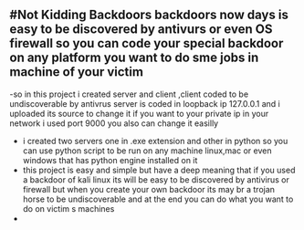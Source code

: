 #Not Kidding Backdoors
backdoors now days is easy to be discovered by antivurs or even OS firewall so you can code your special backdoor on any platform you want to do sme jobs in machine of your victim
-----------------------------------------------------------------------------------------------------------------------------------------
-so in this project i created server and client ,client coded to be undiscoverable by antivrus server is coded in loopback ip 127.0.0.1 and i uploaded its source to change it if you want to your private ip in your network i used port 9000 you also can change it easilly 
- i created two servers one in .exe extension and other in python so you can use python script to be run on any machine linux,mac or even windows that has python engine installed on it
- this project is easy and simple but have a deep meaning that if you used a backdoor of kali linux its will be easy to be discovered by antivirus or firewall but when you create your own backdoor its may br a trojan horse to be undiscoverable and at the end you can do what you want to do on victim s machines 
- 
